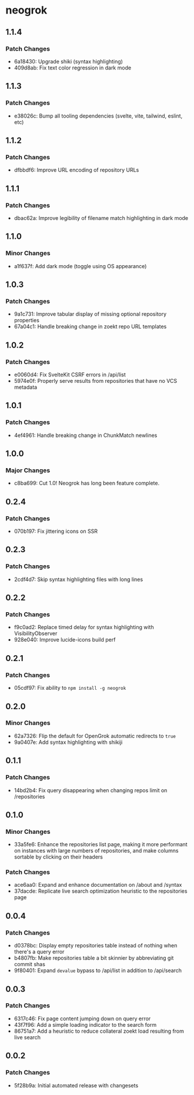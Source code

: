 # neogrok

## 1.1.4

### Patch Changes

- 6a18430: Upgrade shiki (syntax highlighting)
- 409d8ab: Fix text color regression in dark mode

## 1.1.3

### Patch Changes

- e38026c: Bump all tooling dependencies (svelte, vite, tailwind, eslint, etc)

## 1.1.2

### Patch Changes

- dfbbdf6: Improve URL encoding of repository URLs

## 1.1.1

### Patch Changes

- dbac62a: Improve legibility of filename match highlighting in dark mode

## 1.1.0

### Minor Changes

- a1f637f: Add dark mode (toggle using OS appearance)

## 1.0.3

### Patch Changes

- 9a1c731: Improve tabular display of missing optional repository properties
- 67a04c1: Handle breaking change in zoekt repo URL templates

## 1.0.2

### Patch Changes

- e0060d4: Fix SvelteKit CSRF errors in /api/list
- 5974e0f: Properly serve results from repositories that have no VCS metadata

## 1.0.1

### Patch Changes

- 4ef4961: Handle breaking change in ChunkMatch newlines

## 1.0.0

### Major Changes

- c8ba699: Cut 1.0! Neogrok has long been feature complete.

## 0.2.4

### Patch Changes

- 070b197: Fix jittering icons on SSR

## 0.2.3

### Patch Changes

- 2cdf4d7: Skip syntax highlighting files with long lines

## 0.2.2

### Patch Changes

- f9c0ad2: Replace timed delay for syntax highlighting with VisibilityObserver
- 928e040: Improve lucide-icons build perf

## 0.2.1

### Patch Changes

- 05cdf97: Fix ability to `npm install -g neogrok`

## 0.2.0

### Minor Changes

- 62a7326: Flip the default for OpenGrok automatic redirects to `true`
- 9a0407e: Add syntax highlighting with shikiji

## 0.1.1

### Patch Changes

- 14bd2b4: Fix query disappearing when changing repos limit on /repositories

## 0.1.0

### Minor Changes

- 33a5fe6: Enhance the repositories list page, making it more performant on instances with large numbers of repositories, and make columns sortable by clicking on their headers

### Patch Changes

- ace6aa0: Expand and enhance documentation on /about and /syntax
- 37dacde: Replicate live search optimization heuristic to the repositories page

## 0.0.4

### Patch Changes

- d0378bc: Display empty repositories table instead of nothing when there's a query error
- b4807fb: Make repositories table a bit skinnier by abbreviating git commit shas
- 9f80401: Expand `devalue` bypass to /api/list in addition to /api/search

## 0.0.3

### Patch Changes

- 6317c46: Fix page content jumping down on query error
- 43f7f96: Add a simple loading indicator to the search form
- 86751a7: Add a heuristic to reduce collateral zoekt load resulting from live search

## 0.0.2

### Patch Changes

- 5f28b9a: Initial automated release with changesets
